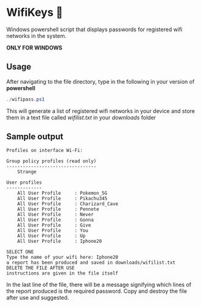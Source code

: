 # WifiKeys 🔑
Windows powershell script that displays passwords for registered wifi networks in the system. 

**ONLY FOR WINDOWS**



## Usage 
After navigating to the file directory, type in the following in your version of **powershell**
```powershell
./wifipass.ps1
```
This will generate a list of registered wifi networks in your device and store them in a text file called *wifilist.txt*  in your *downloads* folder

## Sample output
```
Profiles on interface Wi-Fi:

Group policy profiles (read only)
---------------------------------
    Strange

User profiles
-------------
    All User Profile     : Pokemon_5G
    All User Profile     : Pikachu345
    All User Profile     : Charizard_Cave
    All User Profile     : Pennote
    All User Profile     : Never
    All User Profile     : Gonna
    All User Profile     : Give 
    All User Profile     : You
    All User Profile     : Up
    All User Profile     : Iphone20

SELECT ONE
Type the name of your wifi here: Iphone20
a report has been produced and saved in downloads/wifilist.txt
DELETE THE FILE AFTER USE
instructions are given in the file itself
```
In the last line of the file, there will be a message signifying which lines of the report produced is the required password. Copy and destroy the file after use and suggested.
